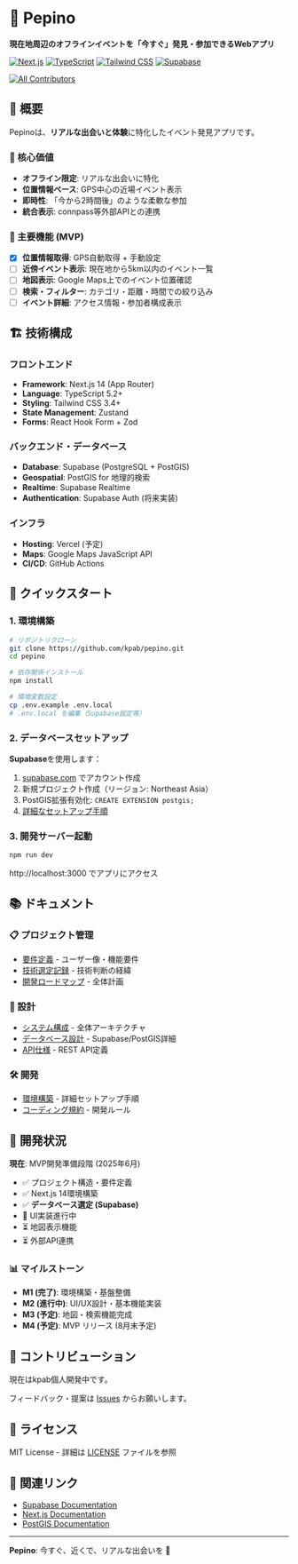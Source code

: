 # 🍑 Pepino

**現在地周辺のオフラインイベントを「今すぐ」発見・参加できるWebアプリ**

[![Next.js](https://img.shields.io/badge/Next.js-14-black?logo=next.js)](https://nextjs.org/)
[![TypeScript](https://img.shields.io/badge/TypeScript-5.2-blue?logo=typescript)](https://www.typescriptlang.org/)
[![Tailwind CSS](https://img.shields.io/badge/Tailwind_CSS-3.4-38bdf8?logo=tailwind-css)](https://tailwindcss.com/)
[![Supabase](https://img.shields.io/badge/Supabase-PostgreSQL-3ecf8e?logo=supabase)](https://supabase.com/)

[![All Contributors](https://img.shields.io/badge/all_contributors-0-orange.svg?style=flat-square)](#contributors-)


## 🎯 概要

Pepinoは、**リアルな出会いと体験**に特化したイベント発見アプリです。

### 🔑 核心価値
- **オフライン限定**: リアルな出会いに特化
- **位置情報ベース**: GPS中心の近場イベント表示  
- **即時性**: 「今から2時間後」のような柔軟な参加
- **統合表示**: connpass等外部APIとの連携

### 🎪 主要機能 (MVP)
- [x] **位置情報取得**: GPS自動取得 + 手動設定
- [ ] **近傍イベント表示**: 現在地から5km以内のイベント一覧
- [ ] **地図表示**: Google Maps上でのイベント位置確認
- [ ] **検索・フィルター**: カテゴリ・距離・時間での絞り込み
- [ ] **イベント詳細**: アクセス情報・参加者構成表示

## 🏗️ 技術構成

### フロントエンド
- **Framework**: Next.js 14 (App Router)
- **Language**: TypeScript 5.2+
- **Styling**: Tailwind CSS 3.4+
- **State Management**: Zustand
- **Forms**: React Hook Form + Zod

### バックエンド・データベース
- **Database**: Supabase (PostgreSQL + PostGIS)
- **Geospatial**: PostGIS for 地理的検索
- **Realtime**: Supabase Realtime
- **Authentication**: Supabase Auth (将来実装)

### インフラ
- **Hosting**: Vercel (予定)
- **Maps**: Google Maps JavaScript API
- **CI/CD**: GitHub Actions

## 🚀 クイックスタート

### 1. 環境構築

```bash
# リポジトリクローン
git clone https://github.com/kpab/pepino.git
cd pepino

# 依存関係インストール
npm install

# 環境変数設定
cp .env.example .env.local
# .env.local を編集（Supabase設定等）
```

### 2. データベースセットアップ

**Supabase**を使用します：

1. [supabase.com](https://supabase.com) でアカウント作成
2. 新規プロジェクト作成（リージョン: Northeast Asia）
3. PostGIS拡張有効化: `CREATE EXTENSION postgis;`
4. [詳細なセットアップ手順](docs/03-development/01-setup.md)

### 3. 開発サーバー起動

```bash
npm run dev
```

http://localhost:3000 でアプリにアクセス

## 📚 ドキュメント

### 📋 プロジェクト管理
- [要件定義](docs/01-requirements/) - ユーザー像・機能要件
- [技術選定記録](docs/04-project-management/03-decisions.md) - 技術判断の経緯
- [開発ロードマップ](docs/04-project-management/01-roadmap.md) - 全体計画

### 🎨 設計
- [システム構成](docs/02-design/01-architecture.md) - 全体アーキテクチャ
- [データベース設計](docs/02-design/04-database.md) - Supabase/PostGIS詳細
- [API仕様](docs/02-design/03-api-spec.md) - REST API定義

### 🛠️ 開発
- [環境構築](docs/03-development/01-setup.md) - 詳細セットアップ手順
- [コーディング規約](docs/03-development/02-coding-standards.md) - 開発ルール

## 🎯 開発状況

**現在**: MVP開発準備段階 (2025年6月)

- ✅ プロジェクト構造・要件定義
- ✅ Next.js 14環境構築
- ✅ **データベース選定 (Supabase)**
- 🔄 UI実装進行中
- ⏳ 地図表示機能
- ⏳ 外部API連携

### 📊 マイルストーン
- **M1 (完了)**: 環境構築・基盤整備
- **M2 (進行中)**: UI/UX設計・基本機能実装
- **M3 (予定)**: 地図・検索機能完成
- **M4 (予定)**: MVP リリース (8月末予定)

## 🤝 コントリビューション

現在はkpab個人開発中です。

フィードバック・提案は [Issues](https://github.com/kpab/pepino/issues) からお願いします。

## 📄 ライセンス

MIT License - 詳細は [LICENSE](LICENSE) ファイルを参照

## 🔗 関連リンク

- [Supabase Documentation](https://supabase.com/docs)
- [Next.js Documentation](https://nextjs.org/docs)
- [PostGIS Documentation](https://postgis.net/docs/)

---

**Pepino**: 今すぐ、近くで、リアルな出会いを 🍑
